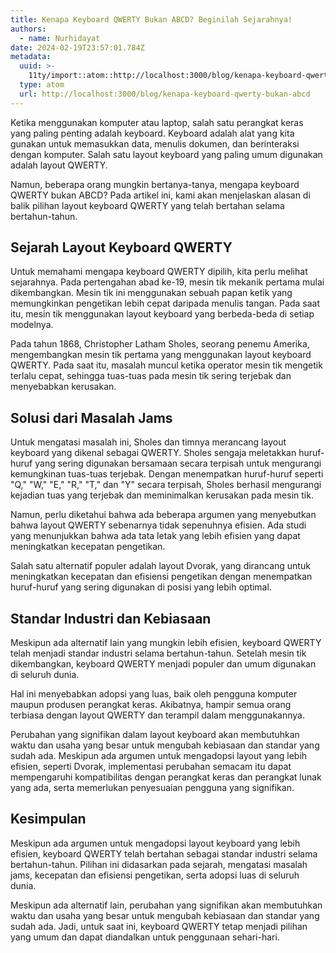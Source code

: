 ```yaml
---
title: Kenapa Keyboard QWERTY Bukan ABCD? Beginilah Sejarahnya!
authors:
  - name: Nurhidayat
date: 2024-02-19T23:57:01.784Z
metadata:
  uuid: >-
    11ty/import::atom::http://localhost:3000/blog/kenapa-keyboard-qwerty-bukan-abcd
  type: atom
  url: http://localhost:3000/blog/kenapa-keyboard-qwerty-bukan-abcd
---
```

Ketika menggunakan komputer atau laptop, salah satu perangkat keras yang paling penting adalah keyboard. Keyboard adalah alat yang kita gunakan untuk memasukkan data, menulis dokumen, dan berinteraksi dengan komputer. Salah satu layout keyboard yang paling umum digunakan adalah layout QWERTY.

Namun, beberapa orang mungkin bertanya-tanya, mengapa keyboard QWERTY bukan ABCD? Pada artikel ini, kami akan menjelaskan alasan di balik pilihan layout keyboard QWERTY yang telah bertahan selama bertahun-tahun.

## Sejarah Layout Keyboard QWERTY

Untuk memahami mengapa keyboard QWERTY dipilih, kita perlu melihat sejarahnya. Pada pertengahan abad ke-19, mesin tik mekanik pertama mulai dikembangkan. Mesin tik ini menggunakan sebuah papan ketik yang memungkinkan pengetikan lebih cepat daripada menulis tangan. Pada saat itu, mesin tik menggunakan layout keyboard yang berbeda-beda di setiap modelnya.

Pada tahun 1868, Christopher Latham Sholes, seorang penemu Amerika, mengembangkan mesin tik pertama yang menggunakan layout keyboard QWERTY. Pada saat itu, masalah muncul ketika operator mesin tik mengetik terlalu cepat, sehingga tuas-tuas pada mesin tik sering terjebak dan menyebabkan kerusakan.

## Solusi dari Masalah Jams

Untuk mengatasi masalah ini, Sholes dan timnya merancang layout keyboard yang dikenal sebagai QWERTY. Sholes sengaja meletakkan huruf-huruf yang sering digunakan bersamaan secara terpisah untuk mengurangi kemungkinan tuas-tuas terjebak. Dengan menempatkan huruf-huruf seperti "Q," "W," "E," "R," "T," dan "Y" secara terpisah, Sholes berhasil mengurangi kejadian tuas yang terjebak dan meminimalkan kerusakan pada mesin tik.

Namun, perlu diketahui bahwa ada beberapa argumen yang menyebutkan bahwa layout QWERTY sebenarnya tidak sepenuhnya efisien. Ada studi yang menunjukkan bahwa ada tata letak yang lebih efisien yang dapat meningkatkan kecepatan pengetikan.

Salah satu alternatif populer adalah layout Dvorak, yang dirancang untuk meningkatkan kecepatan dan efisiensi pengetikan dengan menempatkan huruf-huruf yang sering digunakan di posisi yang lebih optimal.

## Standar Industri dan Kebiasaan

Meskipun ada alternatif lain yang mungkin lebih efisien, keyboard QWERTY telah menjadi standar industri selama bertahun-tahun. Setelah mesin tik dikembangkan, keyboard QWERTY menjadi populer dan umum digunakan di seluruh dunia.

Hal ini menyebabkan adopsi yang luas, baik oleh pengguna komputer maupun produsen perangkat keras. Akibatnya, hampir semua orang terbiasa dengan layout QWERTY dan terampil dalam menggunakannya.

Perubahan yang signifikan dalam layout keyboard akan membutuhkan waktu dan usaha yang besar untuk mengubah kebiasaan dan standar yang sudah ada. Meskipun ada argumen untuk mengadopsi layout yang lebih efisien, seperti Dvorak, implementasi perubahan semacam itu dapat mempengaruhi kompatibilitas dengan perangkat keras dan perangkat lunak yang ada, serta memerlukan penyesuaian pengguna yang signifikan.

## Kesimpulan

Meskipun ada argumen untuk mengadopsi layout keyboard yang lebih efisien, keyboard QWERTY telah bertahan sebagai standar industri selama bertahun-tahun. Pilihan ini didasarkan pada sejarah, mengatasi masalah jams, kecepatan dan efisiensi pengetikan, serta adopsi luas di seluruh dunia.

Meskipun ada alternatif lain, perubahan yang signifikan akan membutuhkan waktu dan usaha yang besar untuk mengubah kebiasaan dan standar yang sudah ada. Jadi, untuk saat ini, keyboard QWERTY tetap menjadi pilihan yang umum dan dapat diandalkan untuk penggunaan sehari-hari.